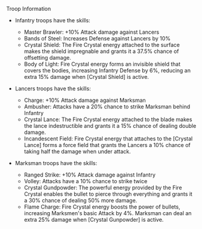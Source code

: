 Troop Information

- Infantry troops have the skills:
	- Master Brawler: +10% Attack damage against Lancers
	- Bands of Steel: Increases Defense against Lancers by 10%
	- Crystal Shield: The Fire Crystal energy attached to the surface makes the shield impregnable and grants it a 37.5% chance of offsetting damage.
	- Body of Light: Fire Crystal energy forms an invisible shield that covers the bodies, increasing Infantry Defense by 6%, reducing an extra 15% damage when [Crystal Shield] is active.

- Lancers troops have the skills:
	- Charge: +10% Attack damage against Marksman
	- Ambusher: Attacks have a 20% chance to strike Marksman behind Infantry
	- Crystal Lance: The Fire Crystal energy attached to the blade makes the lance indestructible and grants it a 15% chance of dealing double damage.
	- Incandescent Field: Fire Crystal energy that attaches to the [Crystal Lance] forms a force field that grants the Lancers a 10% chance of taking half the damage when under attack.

- Marksman troops have the skills:
	- Ranged Strike: +10% Attack damage against Infantry
	- Volley: Attacks have a 10% chance to strike twice
	- Crystal Gundpowder: The powerful energy provided by the Fire Crystal enables the bullet to pierce through everything and grants it a 30% chance of dealing 50% more damage.
	- Flame Charge: Fire Crystal energy boosts the power of bullets, increasing Marksmen's basic Attack by 4%. Marksman can deal an extra 25% damage when [Crystal Gunpowder] is active.
